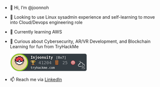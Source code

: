 - 👋 Hi, I’m @joonnoh
- 👀 Looking to use Linux sysadmin experience and self-learning to move into Cloud/Devops engineering role
- 🌱 Currently learning AWS
- 💞️ Curious about Cybersecurity, AR/VR Development, and Blockchain
     Learning for fun from TryHackMe

     <a href="https://tryhackme.com/p/Injoonuity">![tryhackme-badge](badge.png)</a>


- 📫 Reach me via [LinkedIn](https://www.linkedin.com/in/joonnoh/)

<!---
joonnoh/joonnoh is a ✨ special ✨ repository because its `README.md` (this file) appears on your GitHub profile.
You can click the Preview link to take a look at your changes.
--->
